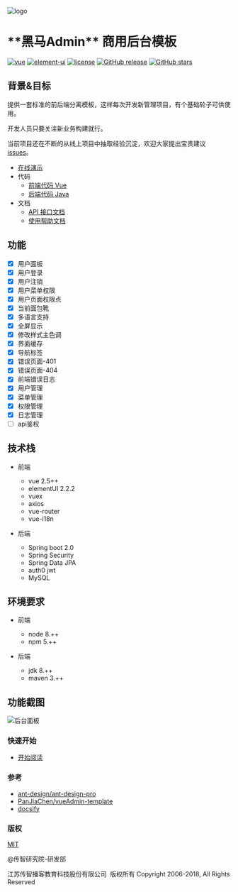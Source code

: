 ![logo](http://or45inefq.bkt.clouddn.com/logo-heima150.png ':no-zoom')

<h1> **黑马Admin** 商用后台模板 </h1>

[![vue](https://img.shields.io/badge/vue-2.5.9-brightgreen.svg ':no-zoom')](https://github.com/vuejs/vue)
[![element-ui](https://img.shields.io/badge/element--ui-2.0.5-brightgreen.svg ':no-zoom')](https://github.com/ElemeFE/element)
[![license](https://img.shields.io/github/license/mashape/apistatus.svg ':no-zoom')](https://github.com/itheima2017/vue-element-admin-itheima/blob/master/LICENSE)
[![GitHub release](https://img.shields.io/github/release/itheima2017/vue-element-admin-itheima.svg ':no-zoom')](https://github.com/itheima2017/vue-element-admin-itheima/releases)
[![GitHub stars](https://img.shields.io/github/stars/itheima2017/vue-element-admin-itheima.svg?style=social&label=Stars ':no-zoom')](https://github.com/itheima2017/vue-element-admin-itheima)

## 背景&目标

提供一套标准的前后端分离模板，这样每次开发新管理项目，有个基础轮子可供使用。

开发人员只要关注新业务构建就行。

当前项目还在不断的从线上项目中抽取经验沉淀，欢迎大家提出宝贵建议 [issues](https://github.com/itheima2017/vue-element-admin-itheima/issues)。

* [在线演示](http://research.itcast.cn/itheimaAdmin)
* 代码
  * [前端代码 Vue](https://github.com/itheima2017/vue-element-admin-itheima)
  * [后端代码 Java](https://github.com/itheima2017/vue-element-admin-api-java-itheima)
* 文档
  * [API 接口文档](http://research.itcast.cn/vue-element-admin-api-doc-itheima/_book/)
  * [使用帮助文档](http://research.itcast.cn/vue-element-admin-doc-itheima/)

## 功能

* [x] 用户面板
* [x] 用户登录
* [x] 用户注销
* [x] 用户菜单权限
* [x] 用户页面权限点
* [x] 当前面包靴
* [x] 多语言支持
* [x] 全屏显示
* [x] 修改样式主色调
* [x] 界面缓存
* [x] 导航标签
* [x] 错误页面-401
* [x] 错误页面-404
* [x] 前端错误日志
* [x] 用户管理
* [x] 菜单管理
* [x] 权限管理
* [x] 日志管理
* [ ] api鉴权

## 技术栈

* 前端

  * vue 2.5++
  * elementUI 2.2.2
  * vuex
  * axios
  * vue-router
  * vue-i18n

* 后端

  * Spring boot 2.0
  * Spring Security
  * Spring Data JPA
  * auth0 jwt
  * MySQL

## 环境要求

* 前端
  * node 8.++
  * npm 5.++

* 后端
  * jdk 8.++
  * maven 3.++

## 功能截图

![后台面板](http://or45inefq.bkt.clouddn.com/heima-admin-dashboard.png)

### 快速开始

* [开始阅读](getting-started.md)

### 参考

* [ant-design/ant-design-pro](https://github.com/ant-design/ant-design-pro)
* [PanJiaChen/vueAdmin-template](https://github.com/PanJiaChen/vueAdmin-template)
* [docsify](https://github.com/QingWei-Li/docsify)

### 版权

[MIT](https://opensource.org/licenses/MIT)

@传智研究院-研发部

江苏传智播客教育科技股份有限公司 &nbsp;版权所有 Copyright 2006-2018, All Rights Reserved
